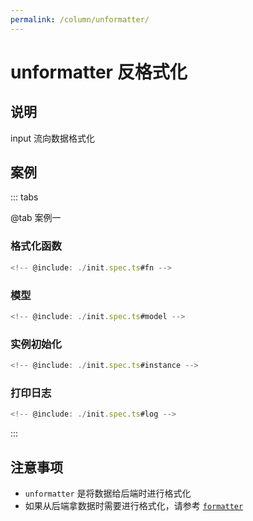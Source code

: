 ```yaml
---
permalink: /column/unformatter/
---
```


# unformatter 反格式化

## 说明

input 流向数据格式化

## 案例

::: tabs

@tab 案例一

### 格式化函数

```ts :no-line-numbers
<!-- @include: ./init.spec.ts#fn -->
```

### 模型

```ts :no-line-numbers
<!-- @include: ./init.spec.ts#model -->
```

### 实例初始化

```ts :no-line-numbers
<!-- @include: ./init.spec.ts#instance -->
```

### 打印日志

```ts :no-line-numbers
<!-- @include: ./init.spec.ts#log -->
```

:::

## 注意事项

- `unformatter` 是将数据给后端时进行格式化
- 如果从后端拿数据时需要进行格式化，请参考 [`formatter`](/column/formatter/README.md)
